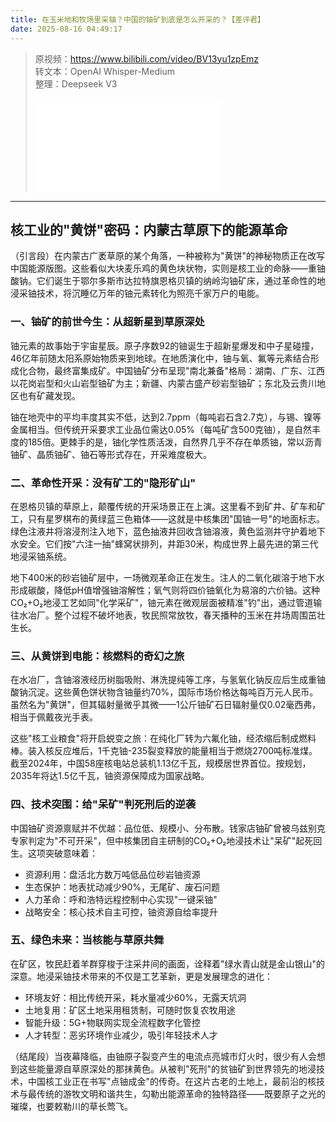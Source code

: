 ```yaml
---
title: 在玉米地和牧场里采铀？中国的铀矿到底是怎么开采的？【差评君】
date: 2025-08-16 04:49:17
---
```


> 原视频：https://www.bilibili.com/video/BV13yu1zpEmz<br>转文本：OpenAI Whisper-Medium<br>整理：Deepseek V3
>
> <iframe src="//player.bilibili.com/player.html?bvid=BV13yu1zpEmz&autoplay=0" scrolling="no" border="0" frameborder="no" framespacing="0" allowfullscreen="true"></iframe>

---

## 核工业的"黄饼"密码：内蒙古草原下的能源革命

（引言段）在内蒙古广袤草原的某个角落，一种被称为"黄饼"的神秘物质正在改写中国能源版图。这些看似大块麦乐鸡的黄色块状物，实则是核工业的命脉——重铀酸钠。它们诞生于鄂尔多斯市达拉特旗恩格贝镇的纳岭沟铀矿床，通过革命性的地浸采铀技术，将沉睡亿万年的铀元素转化为照亮千家万户的电能。

### 一、铀矿的前世今生：从超新星到草原深处

铀元素的故事始于宇宙星辰。原子序数92的铀诞生于超新星爆发和中子星碰撞，46亿年前随太阳系原始物质来到地球。在地质演化中，铀与氧、氟等元素结合形成化合物，最终富集成矿。中国铀矿分布呈现"南北兼备"格局：湖南、广东、江西以花岗岩型和火山岩型铀矿为主；新疆、内蒙古盛产砂岩型铀矿；东北及云贵川地区也有矿藏发现。

铀在地壳中的平均丰度其实不低，达到2.7ppm（每吨岩石含2.7克），与锡、镍等金属相当。但传统开采要求工业品位需达0.05%（每吨矿含500克铀），是自然丰度的185倍。更棘手的是，铀化学性质活泼，自然界几乎不存在单质铀，常以沥青铀矿、晶质铀矿、铀石等形式存在，开采难度极大。

### 二、革命性开采：没有矿工的"隐形矿山"

在恩格贝镇的草原上，颠覆传统的开采场景正在上演。这里看不到矿井、矿车和矿工，只有星罗棋布的黄绿蓝三色箱体——这就是中核集团"国铀一号"的地面标志。绿色注液井将溶浸剂注入地下，蓝色抽液井回收含铀溶液，黄色监测井守护着地下水安全。它们按"六注一抽"蜂窝状排列，井距30米，构成世界上最先进的第三代地浸采铀系统。

地下400米的砂岩铀矿层中，一场微观革命正在发生。注人的二氧化碳溶于地下水形成碳酸，降低pH值增强铀溶解性；氧气则将四价铀氧化为易溶的六价铀。这种CO₂+O₂地浸工艺如同"化学采矿"，铀元素在微观层面被精准"钓"出，通过管道输往水冶厂。整个过程不破坏地表，牧民照常放牧，春天播种的玉米在井场周围茁壮生长。

### 三、从黄饼到电能：核燃料的奇幻之旅

在水冶厂，含铀溶液经历树脂吸附、淋洗提纯等工序，与氢氧化钠反应后生成重铀酸钠沉淀。这些黄色饼状物含铀量约70%，国际市场价格达每吨百万元人民币。虽然名为"黄饼"，但其辐射量微乎其微——1公斤铀矿石日辐射量仅0.02毫西弗，相当于佩戴夜光手表。

这些"核工业粮食"将开启蜕变之旅：在纯化厂转为六氟化铀，经浓缩后制成燃料棒。装入核反应堆后，1千克铀-235裂变释放的能量相当于燃烧2700吨标准煤。截至2024年，中国58座核电站总装机1.13亿千瓦，规模居世界首位。按规划，2035年将达1.5亿千瓦，铀资源保障成为国家战略。

### 四、技术突围：给"呆矿"判死刑后的逆袭

中国铀矿资源禀赋并不优越：品位低、规模小、分布散。钱家店铀矿曾被乌兹别克专家判定为"不可开采"，但中核集团自主研制的CO₂+O₂地浸技术让"呆矿"起死回生。这项突破意味着：
- 资源利用：盘活北方数万吨低品位砂岩铀资源
- 生态保护：地表扰动减少90%，无尾矿、废石问题
- 人力革命：呼和浩特远程控制中心实现"一键采铀"
- 战略安全：核心技术自主可控，铀资源自给率提升

### 五、绿色未来：当核能与草原共舞

在矿区，牧民赶着羊群穿梭于注采井间的画面，诠释着"绿水青山就是金山银山"的深意。地浸采铀技术带来的不仅是工艺革新，更是发展理念的进化：
- 环境友好：相比传统开采，耗水量减少60%，无露天坑洞
- 土地复用：矿区土地采用租赁制，可随时恢复农牧用途
- 智能升级：5G+物联网实现全流程数字化管控
- 人才转型：恶劣环境作业减少，吸引年轻技术人才

（结尾段）当夜幕降临，由铀原子裂变产生的电流点亮城市灯火时，很少有人会想到这些能量源自草原深处的那抹黄色。从被判"死刑"的贫铀矿到世界领先的地浸技术，中国核工业正在书写"点铀成金"的传奇。在这片古老的土地上，最前沿的核技术与最传统的游牧文明和谐共生，勾勒出能源革命的独特路径——既要原子之光的璀璨，也要敕勒川的草长莺飞。